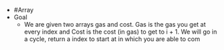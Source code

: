 - #Array
- Goal
	- We are given two arrays gas and cost. Gas is the gas you get at every index and Cost is the cost (in gas) to get to i +   1. We will go in a cycle, return a index to start at in which you are able to com